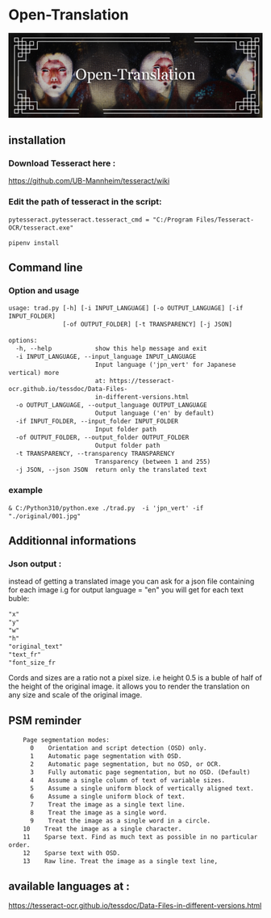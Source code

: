 # Open-Translation

![banner](banner_github.jpg)

## installation

### Download Tesseract here :
https://github.com/UB-Mannheim/tesseract/wiki


### Edit the path of tesseract in the script:
```
pytesseract.pytesseract.tesseract_cmd = "C:/Program Files/Tesseract-OCR/tesseract.exe"
```

```
pipenv install
```

## Command line

### Option and usage
```
usage: trad.py [-h] [-i INPUT_LANGUAGE] [-o OUTPUT_LANGUAGE] [-if INPUT_FOLDER]
               [-of OUTPUT_FOLDER] [-t TRANSPARENCY] [-j JSON]

options:
  -h, --help            show this help message and exit
  -i INPUT_LANGUAGE, --input_language INPUT_LANGUAGE
                        Input language ('jpn_vert' for Japanese vertical) more     
                        at: https://tesseract-ocr.github.io/tessdoc/Data-Files-    
                        in-different-versions.html
  -o OUTPUT_LANGUAGE, --output_language OUTPUT_LANGUAGE
                        Output language ('en' by default)
  -if INPUT_FOLDER, --input_folder INPUT_FOLDER
                        Input folder path
  -of OUTPUT_FOLDER, --output_folder OUTPUT_FOLDER
                        Output folder path
  -t TRANSPARENCY, --transparency TRANSPARENCY
                        Transparency (between 1 and 255)
  -j JSON, --json JSON  return only the translated text
```

### example
```
& C:/Python310/python.exe ./trad.py  -i 'jpn_vert' -if "./original/001.jpg"
```

## Additionnal informations

### Json output :
  instead of getting a translated image you can ask for a json file containing for each image i.g for output language = "en" you will get for each text buble:

  ```
  "x"
  "y"
  "w"
  "h"
  "original_text"
  "text_fr"
  "font_size_fr
  ```



  Cords and sizes are a ratio not a pixel size.
  i.e  height 0.5 is a buble of half of the height of the original image.
  it allows you to render the translation on any size and scale of the original image.

## PSM reminder
```
    Page segmentation modes:
      0    Orientation and script detection (OSD) only.
      1    Automatic page segmentation with OSD.
      2    Automatic page segmentation, but no OSD, or OCR.
      3    Fully automatic page segmentation, but no OSD. (Default)
      4    Assume a single column of text of variable sizes.
      5    Assume a single uniform block of vertically aligned text.
      6    Assume a single uniform block of text.
      7    Treat the image as a single text line.
      8    Treat the image as a single word.
      9    Treat the image as a single word in a circle.
    10    Treat the image as a single character.
    11    Sparse text. Find as much text as possible in no particular order.
    12    Sparse text with OSD.
    13    Raw line. Treat the image as a single text line,
```

## available languages at :
https://tesseract-ocr.github.io/tessdoc/Data-Files-in-different-versions.html
